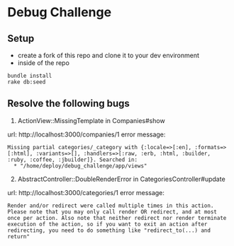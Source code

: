 # Debug Challenge

## Setup

- create a fork of this repo and clone it to your dev environment
- inside of the repo

```
bundle install
rake db:seed
```

## Resolve the following bugs

1. ActionView::MissingTemplate in Companies#show

url: http://localhost:3000/companies/1
error message:

```
Missing partial categories/_category with {:locale=>[:en], :formats=>[:html], :variants=>[], :handlers=>[:raw, :erb, :html, :builder, :ruby, :coffee, :jbuilder]}. Searched in:
  * "/home/deploy/debug_challenge/app/views"
```

2. AbstractController::DoubleRenderError in CategoriesController#update

url: http://localhost:3000/categories/1
error message:

```
Render and/or redirect were called multiple times in this action. Please note that you may only call render OR redirect, and at most once per action. Also note that neither redirect nor render terminate execution of the action, so if you want to exit an action after redirecting, you need to do something like "redirect_to(...) and return"
```


